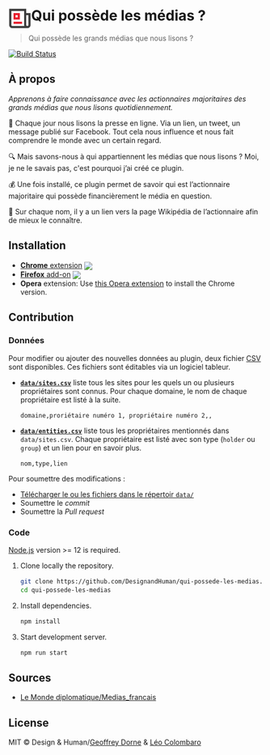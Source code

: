 # <img src="source/icon.png" width="45" align="left"> Qui possède les médias ?

> Qui possède les grands médias que nous lisons ?

[![Build Status](https://github.com/DesignandHuman/qui-possede-les-medias/workflows/Node%20CI/badge.svg)](https://github.com/DesignandHuman/qui-possede-les-medias/actions)

## À propos

_Apprenons à faire connaissance avec les actionnaires majoritaires des grands médias que nous lisons quotidiennement._

📰 Chaque jour nous lisons la presse en ligne. Via un lien, un tweet, un message publié sur Facebook. Tout cela nous influence et nous fait comprendre le monde avec un certain regard.

🔍 Mais savons-nous à qui appartiennent les médias que nous lisons ? Moi, je ne le savais pas, c'est pourquoi j’ai créé ce plugin.

💰 Une fois installé, ce plugin permet de savoir qui est l’actionnaire majoritaire qui possède financièrement le média en question.

👀 Sur chaque nom, il y a un lien vers la page Wikipédia de l’actionnaire afin de mieux le connaître.


## Installation

[link-cws]: https://chrome.google.com/webstore/detail/qui-poss%C3%A8de-les-m%C3%A9dias/njndbdlccjiaaockbcambicedfgkhnmb "Version published on Chrome Web Store"
[link-amo]: https://addons.mozilla.org/firefox/addon/qui-possède-les-médias/ "Version published on Mozilla Add-ons"

- [**Chrome** extension][link-cws] [<img valign="middle" src="https://img.shields.io/chrome-web-store/v/njndbdlccjiaaockbcambicedfgkhnmb.svg">][link-cws]
- [**Firefox** add-on][link-amo] [<img valign="middle" src="https://img.shields.io/amo/v/qui-possede-les-medias.svg">][link-amo]
- **Opera** extension: Use [this Opera extension](https://addons.opera.com/en/extensions/details/download-chrome-extension-9/) to install the Chrome version.


## Contribution

### Données

Pour modifier ou ajouter des nouvelles données au plugin, deux fichier [CSV](https://fr.wikipedia.org/wiki/Comma-separated_values) sont disponibles.
Ces fichiers sont éditables via un logiciel tableur.

* [**`data/sites.csv`**](data/sites.csv) liste tous les sites pour les quels un ou plusieurs propriétaires sont connus.
  Pour chaque domaine, le nom de chaque propriétaire est listé à la suite.
  
  ```csv
  domaine,proriétaire numéro 1, propriétaire numéro 2,,
  ```

* [**`data/entities.csv`**](data/entities.csv) liste tous les propriétaires mentionnés dans `data/sites.csv`.
  Chaque propriétaire est listé avec son type (`holder` ou `group`) et un lien pour en savoir plus.
  
  ```csv
  nom,type,lien
  ```

Pour soumettre des modifications :
 * [Télécharger le ou les fichiers dans le répertoir `data/`](https://github.com/DesignandHuman/qui-possede-les-medias/upload/master/data)
 * Soumettre le _commit_
 * Soumettre la _Pull request_

### Code

[Node.js](https://nodejs.org/) version >= 12 is required.

1. Clone locally the repository.
   ```bash
   git clone https://github.com/DesignandHuman/qui-possede-les-medias.git
   cd qui-possede-les-medias
   ```
2. Install dependencies.
   ```bash
   npm install
   ```
3. Start development server.
   ```bash
   npm run start
   ```


## Sources

* [Le Monde diplomatique/Medias_francais](https://github.com/mdiplo/Medias_francais)


## License

MIT © Design & Human/[Geoffrey Dorne](https://geoffreydorne.com) & [Léo Colombaro](https://colombaro.fr)

